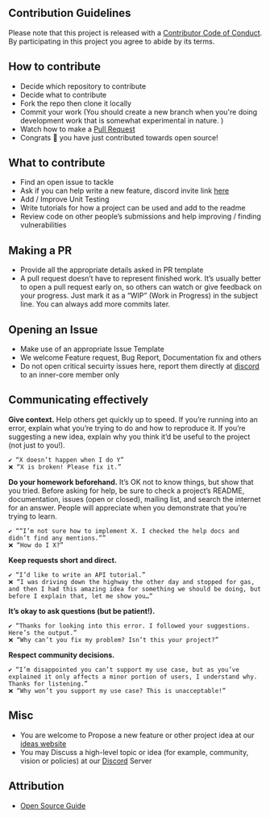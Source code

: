## Contribution Guidelines

Please note that this project is released with a [Contributor Code of Conduct](CODE_OF_CONDUCT.md). By participating in
this project you agree to abide by its terms.

## How to contribute

- Decide which repository to contribute
- Decide what to contribute
- Fork the repo then clone it locally
- Commit your work (You should create a new branch when you're doing development work that is somewhat experimental in
  nature. )
- Watch how to make a [Pull Request](https://www.youtube.com/watch?v=RVf9nXslJIc)
- Congrats 🎉 you have just contributed towards open source!

## What to contribute

- Find an open issue to tackle
- Ask if you can help write a new feature, discord invite link [here](https://discord.com/invite/cWyEXgV)
- Add / Improve Unit Testing
- Write tutorials for how a project can be used and add to the readme
- Review code on other people’s submissions and help improving / finding vulnerabilities

## Making a PR

- Provide all the appropriate details asked in PR template
- A pull request doesn’t have to represent finished work. It’s usually better to open a pull request early on, so others
  can watch or give feedback on your progress. Just mark it as a “WIP” (Work in Progress) in the subject line. You can
  always add more commits later.

## Opening an Issue

- Make use of an appropriate Issue Template
- We welcome Feature request, Bug Report, Documentation fix and others
- Do not open critical secuirty issues here, report them directly at [discord](https://discord.com/invite/cWyEXgV) to an
  inner-core member only

## Communicating effectively

**Give context.** Help others get quickly up to speed. If you’re running into an error, explain what you’re trying to do
and how to reproduce it. If you’re suggesting a new idea, explain why you think it’d be useful to the project (not just
to you!).

```
✔️ “X doesn’t happen when I do Y”
❌ “X is broken! Please fix it.”
```

**Do your homework beforehand.** It’s OK not to know things, but show that you tried. Before asking for help, be sure to
check a project’s README, documentation, issues (open or closed), mailing list, and search the internet for an answer.
People will appreciate when you demonstrate that you’re trying to learn.

```
✔️ ““I’m not sure how to implement X. I checked the help docs and didn’t find any mentions.””
❌ “How do I X?”
```

**Keep requests short and direct.**

```
✔️ “I’d like to write an API tutorial.”
❌ “I was driving down the highway the other day and stopped for gas, and then I had this amazing idea for something we should be doing, but before I explain that, let me show you…“
```

**It’s okay to ask questions (but be patient!).**

```
✔️ “Thanks for looking into this error. I followed your suggestions. Here’s the output.”
❌ “Why can’t you fix my problem? Isn’t this your project?”
```

**Respect community decisions.**

```
✔️ “I’m disappointed you can’t support my use case, but as you’ve explained it only affects a minor portion of users, I understand why. Thanks for listening.”
❌ “Why won’t you support my use case? This is unacceptable!”
```

## Misc

- You are welcome to Propose a new feature or other project idea at our [ideas website](ideas.dscvit.com/)
- You may Discuss a high-level topic or idea (for example, community, vision or policies) at
  our [Discord](https://discord.com/invite/cWyEXgV) Server

## Attribution

- [Open Source Guide](https://opensource.guide/how-to-contribute/)